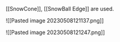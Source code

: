 [[SnowCone]], [[SnowBall Edge]] are used. 

![[Pasted image 20230508121137.png]]

![[Pasted image 20230508121247.png]]

